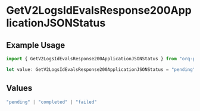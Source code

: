 # GetV2LogsIdEvalsResponse200ApplicationJSONStatus

## Example Usage

```typescript
import { GetV2LogsIdEvalsResponse200ApplicationJSONStatus } from "orq-poc-typescript-multi-env-version/models/operations";

let value: GetV2LogsIdEvalsResponse200ApplicationJSONStatus = "pending";
```

## Values

```typescript
"pending" | "completed" | "failed"
```